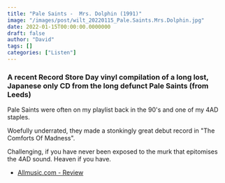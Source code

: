 ```yaml
---
title: "Pale Saints -  Mrs. Dolphin (1991)"
image: "/images/post/wilt_20220115_Pale.Saints.Mrs.Dolphin.jpg"
date: 2022-01-15T00:00:00.0000000
draft: false
author: "David"
tags: []
categories: ["Listen"]
---
```

### A recent Record Store Day vinyl compilation of a long lost, Japanese only CD from the long defunct Pale Saints (from Leeds)

 Pale Saints were often on my playlist back in the 90's and one of my 4AD staples. 

 Woefully underrated, they made a stonkingly great debut record in "The Comforts Of Madness".

 Challenging, if you have never been exposed to the murk that epitomises the 4AD sound. Heaven if you have.

-  [Allmusic.com - Review](https://www.allmusic.com/album/mrs-dolphin-mw0001165819)